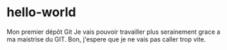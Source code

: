 # hello-world
Mon premier dépôt Git
Je vais pouvoir travailler plus serainement grace a ma maistrise du GIT.
Bon, j'espere que je ne vais pas caller trop vite.
